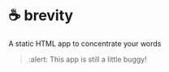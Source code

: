 # ☕️ brevity
A static HTML app to concentrate your words

> :alert: This app is still a little buggy!


